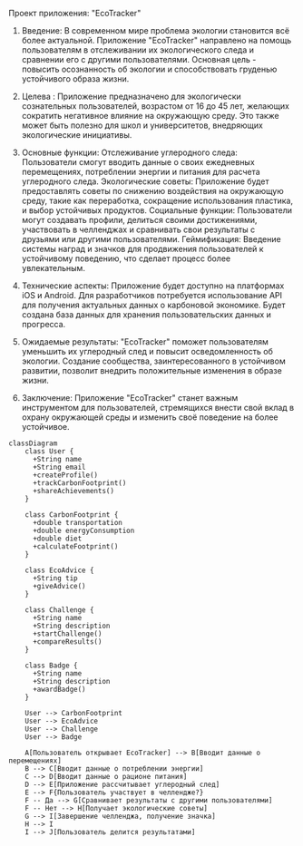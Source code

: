 Проект приложения: "EcoTracker"

1. Введение: В современном мире проблема экологии становится всё более актуальной. Приложение "EcoTracker" направлено на помощь пользователям в отслеживании их экологического следа и сравнении его с другими пользователями. Основная цель - повысить осознанность об экологии и способствовать груденью устойчивого образа жизни.

2. Целева : Приложение предназначено для экологически сознательных пользователей, возрастом от 16 до 45 лет, желающих сократить негативное влияние на окружающую среду. Это также может быть полезно для школ и университетов, внедряющих экологические инициативы.

3. Основные функции:
Отслеживание углеродного следа: Пользователи смогут вводить данные о своих ежедневных перемещениях, потреблении энергии и питания для расчета углеродного следа.
Экологические советы: Приложение будет предоставлять советы по снижению воздействия на окружающую среду, такие как переработка, сокращение использования пластика, и выбор устойчивых продуктов.
Социальные функции: Пользователи могут создавать профили, делиться своими достижениями, участвовать в челленджах и сравнивать свои результаты с друзьями или другими пользователями.
Геймификация: Введение системы наград и значков для продвижения пользователей к устойчивому поведению, что сделает процесс более увлекательным.
4. Технические аспекты: Приложение будет доступно на платформах iOS и Android. Для разработчиков потребуется использование API для получения актуальных данных о карбоновой экономике. Будет создана база данных для хранения пользовательских данных и прогресса.

5. Ожидаемые результаты: "EcoTracker" поможет пользователям уменьшить их углеродный след и повысит осведомленность об экологии. Создание сообщества, заинтересованного в устойчивом развитии, позволит внедрить положительные изменения в образе жизни.

6. Заключение: Приложение "EcoTracker" станет важным инструментом для пользователей, стремящихся внести свой вклад в охрану окружающей среды и изменить своё поведение на более устойчивое.


```mermaid
classDiagram
    class User {
      +String name
      +String email
      +createProfile()
      +trackCarbonFootprint()
      +shareAchievements()
    }

    class CarbonFootprint {
      +double transportation
      +double energyConsumption
      +double diet
      +calculateFootprint()
    }

    class EcoAdvice {
      +String tip
      +giveAdvice()
    }

    class Challenge {
      +String name
      +String description
      +startChallenge()
      +compareResults()
    }

    class Badge {
      +String name
      +String description
      +awardBadge()
    }

    User --> CarbonFootprint
    User --> EcoAdvice
    User --> Challenge
    User --> Badge
```
```graph TD;
    A[Пользователь открывает EcoTracker] --> B[Вводит данные о перемещениях]
    B --> C[Вводит данные о потреблении энергии]
    C --> D[Вводит данные о рационе питания]
    D --> E[Приложение рассчитывает углеродный след]
    E --> F{Пользователь участвует в челлендже?}
    F -- Да --> G[Сравнивает результаты с другими пользователями]
    F -- Нет --> H[Получает экологические советы]
    G --> I[Завершение челленджа, получение значка]
    H --> I
    I --> J[Пользователь делится результатами]
```
